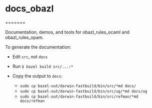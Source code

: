 # docs_obazl
=======

Documentation, demos, and tools for obazl_rules_ocaml and obazl_rules_opam.

To generate the documentation:

* Edit `src`, not `docs`

* Run `$ bazel build src/...:*`

* Copy the output to `docs`:

  * `sudo cp bazel-out/darwin-fastbuild/bin/src/*md docs/`
  * `sudo cp bazel-out/darwin-fastbuild/bin/src/ug/*md docs/ug`
  * `sudo cp bazel-out/darwin-fastbuild/bin/src/refman/*md docs/refman`
